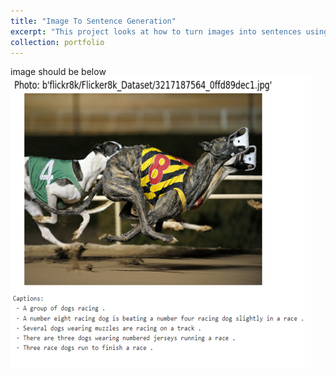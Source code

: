 ```yaml
---
title: "Image To Sentence Generation"
excerpt: "This project looks at how to turn images into sentences using attention mechanisms. We want to see how our model looks at images, picks out important parts, and makes captions that make sense. We're focusing on how visual things and words work together to understand how image captions are made. <br/><img src='/files/imagetosentenceportfolioimage.PNG'>"
collection: portfolio
---
```


image should be below
<br/><img src='/files/imagetosentenceportfolioimage.PNG'>
